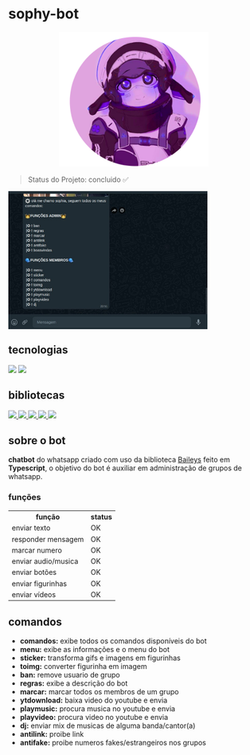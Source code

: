 ﻿# sophy-bot

<div align="center">
<img style="width: 300px;" src="./image.png">
</div>

> Status do Projeto: concluido ✅
<img style="width: 400px;" align="center" src='./print.jpeg'>

## tecnologias
<div>
<img src="https://img.shields.io/badge/Node.js-43853D?style=for-the-badge&logo=node.js&logoColor=white">
<img src="https://img.shields.io/badge/TypeScript-007ACC?style=for-the-badge&logo=typescript&logoColor=white">


</div>

## bibliotecas
<div>
<a href="https://www.npmjs.com/package/@adiwajshing/baileys">
<img src="https://img.shields.io/static/v1?label=npm&message=baileys&color=blue">
</a>
<a href="https://www.npmjs.com/package/axios">

<img src="https://img.shields.io/static/v1?label=npm&message=axios&color=blue">
</a>
<a href="https://www.npmjs.com/package/ytdl-core">
<img src="https://img.shields.io/static/v1?label=npm&message=ytdl-core&color=blue">

</a>
<a href="https://www.npmjs.com/package/ffmpeg">
<img src="https://img.shields.io/static/v1?label=npm&message=ffmpeg&color=blue">

</a>
<a href="https://www.npmjs.com/package/sharp">
<img src="https://img.shields.io/static/v1?label=npm&message=sharp&color=blue">

</a>
</div>


## sobre o bot

<b>chatbot</b> do whatsapp criado com uso da biblioteca <a href="https://www.npmjs.com/package/@adiwajshing/baileys">Baileys</a> feito em <b>Typescript</b>,
o objetivo do bot é auxiliar em administração de grupos de whatsapp.
</p>

### funções 
<table>
<tr>
<th>
função
</th>
<th>
status
</th>
</tr>
<tr>
<td>
enviar texto
</td>
<td>
OK
</td>
</tr>
<tr>
<td>
responder mensagem
</td>
<td>
OK
</td>
</tr>
 <tr>
 <td>
marcar numero
</td>
<td>
OK
</td>
  </tr>
   <tr>
 <td>
enviar audio/musica
</td>
<td>
OK
</td>
  </tr>
    <tr>
 <td>
enviar botões
</td>
<td>
OK
</td>
  </tr>
     <tr>
 <td>
enviar figurinhas
</td>
<td>
OK
</td>
  </tr>
     <tr>
 <td>
enviar vídeos
</td>
<td>
OK
</td>
  </tr>
</table>

## comandos
<ul>
  <li><b>comandos:</b> exibe todos os comandos disponíveis do bot </li>
  <li><b>menu:</b> exibe as informações e o menu do bot</li>
  <li><b>sticker:</b> transforma gifs e imagens em figurinhas</li>
   <li><b>toimg:</b> converter figurinha em imagem</li>
    <li><b>ban:</b> remove usuario de grupo</li>
     <li><b>regras:</b> exibe a descrição do bot</li>
      <li><b>marcar:</b> marcar todos os membros de um grupo</li>
       <li><b>ytdownload:</b> baixa video do youtube e envia</li>
        <li><b>playmusic:</b> procura musica no youtube e envia</li>
        <li><b>playvideo:</b> procura video no youtube e envia</li>
        <li><b>dj:</b> enviar mix de musicas de alguma banda/cantor(a)</li>
         <li><b>antilink:</b> proibe link</li>
         <li><b>antifake:</b> proibe numeros fakes/estrangeiros nos grupos</li>
</ul>
